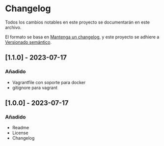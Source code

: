 # Changelog

Todos los cambios notables en este proyecto se documentarán en este archivo.

El formato se basa en [Mantenga un changelog](https://keepachangelog.com/es/1.0.0/),
y este proyecto se adhiere a [Versionado semántico](https://semver.org/spec/v2.0.0.html). 

## [1.1.0] - 2023-07-17

### Añadido

- Vagrantfile con soporte para docker
- gitignore para vagrant

## [1.0.0] - 2023-07-17

### Añadido

- Readme
- License
- Changelog

